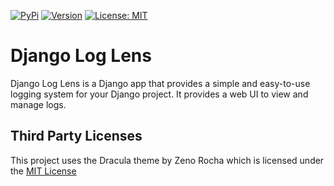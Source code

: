 [![PyPi](https://img.shields.io/badge/PyPi-django--log--lens-blue)](https://pypi.org/project/django-log-lens/)
[![Version](https://img.shields.io/badge/dynamic/json?url=https%3A%2F%2Fraw.githubusercontent.com%2Fmartinbroede%2Fdjango-log-lens%2Fmain%2FVERSION.json&query=version&label=Version)](https://raw.githubusercontent.com/martinbroede/django-log-lens/main/VERSION.json)
[![License: MIT](https://img.shields.io/badge/License-MIT-blue.svg)](https://opensource.org/licenses/MIT)

# Django Log Lens

Django Log Lens is a Django app that provides a simple and easy-to-use logging system for your Django project.
It provides a web UI to view and manage logs.


## Third Party Licenses

This project uses the Dracula theme by Zeno Rocha which is
licensed under the [MIT License](https://raw.githubusercontent.com/dracula/dracula-theme/main/LICENSE)